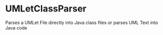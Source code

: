 # UMLetClassParser
Parses a UMLet File directly into Java class files or parses UML Text into Java code
